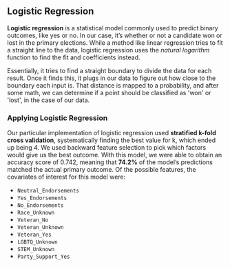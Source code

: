 ## Logistic Regression

**Logistic regression** is a statistical model commonly used to predict binary outcomes, like yes or no. In our case, it’s whether or not a candidate won or lost in the primary elections. While a method like linear regression tries to fit a straight line to the data, logistic regression uses the _natural logarithm_ function to find the fit and coefficients instead. 

Essentially, it tries to find a straight boundary to divide the data for each result. Once it finds this, it plugs in our data to figure out how close to the boundary each input is. That distance is mapped to a probability, and after some math, we can determine if a point should be classified as 'won' or 'lost', in the case of our data. 


### Applying Logistic Regression
Our particular implementation of logistic regression used **stratified k-fold cross validation**, systematically finding the best value for k, which ended up being 4. We used backward feature selection to pick which factors would give us the best outcome. With this model, we were able to obtain an accuracy score of 0.742, meaning that **74.2%** of the model’s predictions matched the actual primary outcome. Of the  possible features, the covariates of interest for this model were:

- `Neutral_Endorsements`
- `Yes_Endorsements`
- `No_Endorsements`
- `Race_Unknown`
- `Veteran_No`
- `Veteran_Unknown`
- `Veteran_Yes`
- `LGBTQ_Unknown`
- `STEM_Unknown`
- `Party_Support_Yes`
